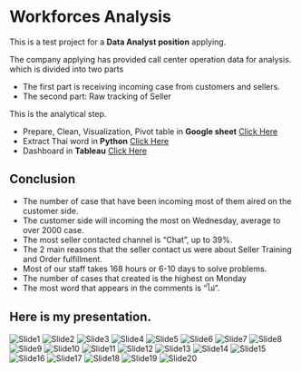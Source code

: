 # Workforces Analysis

This is a test project for a **Data Analyst position** applying.

The company applying has provided call center operation data for analysis. which is divided into two parts

- The first part is receiving incoming case from customers and sellers.
- The second part: Raw tracking of Seller

This is the analytical step.
- Prepare, Clean, Visualization, Pivot table in **Google sheet** [Click Here](https://docs.google.com/spreadsheets/d/1NtQQ94g8eiRN_z8srwGj5AjpTMsMuDRzeC5In0EOS90/edit?usp=sharing)
- Extract Thai word in **Python** [Click Here](https://colab.research.google.com/drive/12Z5x3PLOlp5Tfl_kPD2nPUtb7m75Fez_?usp=sharing)
- Dashboard in **Tableau** [Click Here](https://public.tableau.com/views/WorkforceAnalysisTCTtest/Dashboard1?:language=en-US&:display_count=n&:origin=viz_share_link)

## Conclusion
- The number of case that have been incoming most of them aired on the customer side.
- The customer side will incoming the most on Wednesday, average to over 2000 case.
- The most seller contacted channel is “Chat”, up to 39%.
- The 2 main reasons that the seller contact us were about Seller Training and Order fulfillment.
- Most of our staff takes 168 hours or 6-10 days to solve problems.
- The number of cases that created is the highest on Monday 
- The most word that appears in the comments is “ไม่”.

## Here is my presentation.
![Slide1](https://user-images.githubusercontent.com/77894515/232246288-38e0d667-447a-47c2-9191-6005c8ccc1a6.PNG)
![Slide2](https://user-images.githubusercontent.com/77894515/232246293-1887583f-115a-4dae-9bff-60c499065c2c.PNG)
![Slide3](https://user-images.githubusercontent.com/77894515/232246295-5d6f887e-b99e-4e09-a8c6-ec6ea411ede6.PNG)
![Slide4](https://user-images.githubusercontent.com/77894515/232246297-286b398b-be57-400f-961a-4ddcf90cd3c5.PNG)
![Slide5](https://user-images.githubusercontent.com/77894515/232246299-1f8a86fe-d18a-4fb8-8605-26bf8dd40551.PNG)
![Slide6](https://user-images.githubusercontent.com/77894515/232246301-1bb08df8-2de6-4000-8866-ff8fa08d49b4.PNG)
![Slide7](https://user-images.githubusercontent.com/77894515/232246303-6be3d851-dbb3-4284-927d-5272533bb961.PNG)
![Slide8](https://user-images.githubusercontent.com/77894515/232246304-9183e6aa-3e34-4642-bf98-b7996b8e441e.PNG)
![Slide9](https://user-images.githubusercontent.com/77894515/232246305-163c80d0-b195-46e8-87cf-386f8b7ff462.PNG)
![Slide10](https://user-images.githubusercontent.com/77894515/232246307-1053ddd1-18bf-46af-96dc-598a87669b0f.PNG)
![Slide11](https://user-images.githubusercontent.com/77894515/232246308-8b0ed026-f0fc-4633-b00f-d24c2b599609.PNG)
![Slide12](https://user-images.githubusercontent.com/77894515/232246309-24b2689d-18e5-4089-965a-f25e0a4b42b8.PNG)
![Slide13](https://user-images.githubusercontent.com/77894515/232246310-8446bca2-dc73-4458-913e-7578a8cd0c8b.PNG)
![Slide14](https://user-images.githubusercontent.com/77894515/232246312-e718ac53-04d7-48d4-9f40-c4d939ea03e7.PNG)
![Slide15](https://user-images.githubusercontent.com/77894515/232246315-69d52a30-9bd6-42c0-b15a-4d8acfb29f1f.PNG)
![Slide16](https://user-images.githubusercontent.com/77894515/232246317-d8ea7ba1-dcd8-4237-8b39-536f6445a453.PNG)
![Slide17](https://user-images.githubusercontent.com/77894515/232246318-ac75a8dc-53b8-4774-a25b-50d1bd0e8aa9.PNG)
![Slide18](https://user-images.githubusercontent.com/77894515/232246319-6cd644a6-612e-4438-b930-88396f8abab8.PNG)
![Slide19](https://user-images.githubusercontent.com/77894515/232246322-4bc08e90-0a4c-4a72-9a84-12efe4da3b99.PNG)
![Slide20](https://user-images.githubusercontent.com/77894515/232246323-a43c4c06-2096-4a9b-96ec-0a5a9f678d62.PNG)
